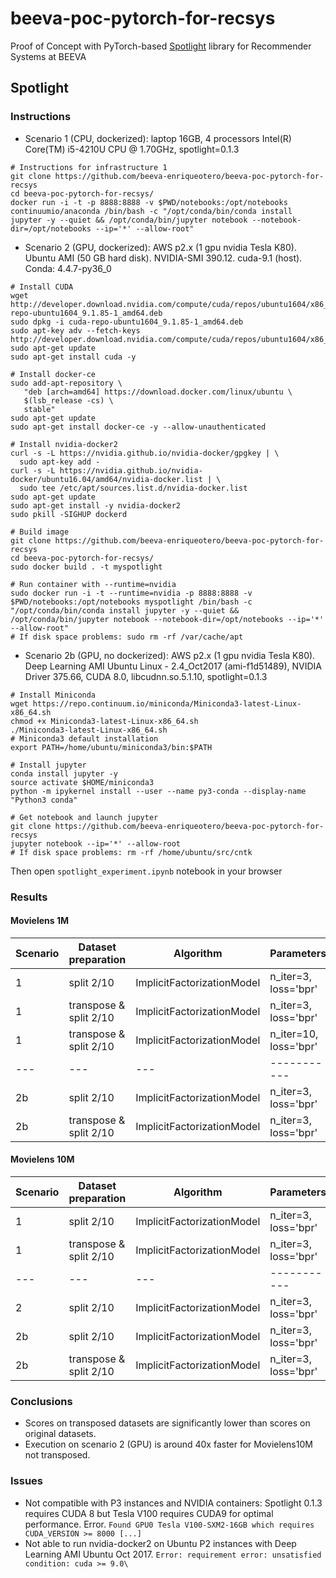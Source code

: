 # beeva-poc-pytorch-for-recsys
Proof of Concept with PyTorch-based [Spotlight](https://github.com/maciejkula/spotlight) library for Recommender Systems at BEEVA

## Spotlight

### Instructions

* Scenario 1 (CPU, dockerized): laptop 16GB, 4 processors Intel(R) Core(TM) i5-4210U CPU @ 1.70GHz, spotlight=0.1.3

```
# Instructions for infrastructure 1
git clone https://github.com/beeva-enriqueotero/beeva-poc-pytorch-for-recsys
cd beeva-poc-pytorch-for-recsys/
docker run -i -t -p 8888:8888 -v $PWD/notebooks:/opt/notebooks continuumio/anaconda /bin/bash -c "/opt/conda/bin/conda install jupyter -y --quiet && /opt/conda/bin/jupyter notebook --notebook-dir=/opt/notebooks --ip='*' --allow-root"
```

* Scenario 2 (GPU, dockerized): AWS p2.x (1 gpu nvidia Tesla K80). Ubuntu AMI (50 GB hard disk). NVIDIA-SMI 390.12. cuda-9.1 (host). Conda: 4.4.7-py36_0
```
# Install CUDA
wget http://developer.download.nvidia.com/compute/cuda/repos/ubuntu1604/x86_64/cuda-repo-ubuntu1604_9.1.85-1_amd64.deb
sudo dpkg -i cuda-repo-ubuntu1604_9.1.85-1_amd64.deb
sudo apt-key adv --fetch-keys http://developer.download.nvidia.com/compute/cuda/repos/ubuntu1604/x86_64/7fa2af80.pub
sudo apt-get update
sudo apt-get install cuda -y

# Install docker-ce
sudo add-apt-repository \
   "deb [arch=amd64] https://download.docker.com/linux/ubuntu \
   $(lsb_release -cs) \
   stable"
sudo apt-get update
sudo apt-get install docker-ce -y --allow-unauthenticated

# Install nvidia-docker2
curl -s -L https://nvidia.github.io/nvidia-docker/gpgkey | \
  sudo apt-key add -
curl -s -L https://nvidia.github.io/nvidia-docker/ubuntu16.04/amd64/nvidia-docker.list | \
  sudo tee /etc/apt/sources.list.d/nvidia-docker.list
sudo apt-get update
sudo apt-get install -y nvidia-docker2
sudo pkill -SIGHUP dockerd

# Build image
git clone https://github.com/beeva-enriqueotero/beeva-poc-pytorch-for-recsys
cd beeva-poc-pytorch-for-recsys/
sudo docker build . -t myspotlight

# Run container with --runtime=nvidia
sudo docker run -i -t --runtime=nvidia -p 8888:8888 -v $PWD/notebooks:/opt/notebooks myspotlight /bin/bash -c "/opt/conda/bin/conda install jupyter -y --quiet && /opt/conda/bin/jupyter notebook --notebook-dir=/opt/notebooks --ip='*' --allow-root"
# If disk space problems: sudo rm -rf /var/cache/apt
```
* Scenario 2b (GPU, no dockerized):  AWS p2.x (1 gpu nvidia Tesla K80). Deep Learning AMI Ubuntu Linux - 2.4_Oct2017 (ami-f1d51489), NVIDIA Driver 375.66, CUDA 8.0, libcudnn.so.5.1.10, spotlight=0.1.3
```
# Install Miniconda
wget https://repo.continuum.io/miniconda/Miniconda3-latest-Linux-x86_64.sh
chmod +x Miniconda3-latest-Linux-x86_64.sh
./Miniconda3-latest-Linux-x86_64.sh
# Miniconda3 default installation
export PATH=/home/ubuntu/miniconda3/bin:$PATH

# Install jupyter
conda install jupyter -y
source activate $HOME/miniconda3
python -m ipykernel install --user --name py3-conda --display-name "Python3 conda"

# Get notebook and launch jupyter
git clone https://github.com/beeva-enriqueotero/beeva-poc-pytorch-for-recsys
jupyter notebook --ip='*' --allow-root
# If disk space problems: rm -rf /home/ubuntu/src/cntk
```
Then open `spotlight_experiment.ipynb` notebook in your browser

### Results

#### Movielens 1M

| Scenario | Dataset preparation | Algorithm | Parameters | MAP | F1 score | training time
| --- | --- | --- | -----------| ---- | --- | ---
| 1 | split 2/10 | ImplicitFactorizationModel | n_iter=3, loss='bpr'| 0.079+-0.0005 | 0.057+-0.0005 | 60 +-1s
| 1 | transpose & split 2/10 | ImplicitFactorizationModel | n_iter=3, loss='bpr'| 0.063+-0.0005 | 0.037+-0.001 | 64.5 +-1.5s
| 1 | transpose & split 2/10 | ImplicitFactorizationModel | n_iter=10, loss='bpr'| 0.068 | 0.038 |
| --- | --- | --- | -----------| ---- | --- | ---
| 2b | split 2/10 | ImplicitFactorizationModel | n_iter=3, loss='bpr'| 0.078 +-0.001  | 0.055 +-0.002 | 19s +-0.5s
| 2b | transpose & split 2/10 | ImplicitFactorizationModel | n_iter=3, loss='bpr'| 0.064 +-0.003 | 0.037 +-0.001 | 16.5s +-0.5s 


#### Movielens 10M

| Scenario | Dataset preparation | Algorithm | Parameters | MAP | F1 score | training time
| --- | --- | --- | -----------| ---- | --- | ---
| 1 | split 2/10 | ImplicitFactorizationModel | n_iter=3, loss='bpr'| 0.076 | 0.059 | 3h33:09s
| 1 | transpose & split 2/10 | ImplicitFactorizationModel | n_iter=3, loss='bpr'| 0.040 | 0.025 |2h:39:41s
| --- | --- | --- | -----------| ---- | --- | ---
| 2 | split 2/10 | ImplicitFactorizationModel | n_iter=3, loss='bpr'| 0.077 | 0.059 | 5:20s
| 2b | split 2/10 | ImplicitFactorizationModel | n_iter=3, loss='bpr'| 0.077 +-0.001 | 0.059 +-0.001 | 5:08.5s +-0.5s
| 2b | transpose & split 2/10 | ImplicitFactorizationModel | n_iter=3, loss='bpr'| 0.038+-0.002 | 0.023+-0.002 | 5:05.5s +-0.5s

### Conclusions
* Scores on transposed datasets are significantly lower than scores on original datasets.
* Execution on scenario 2 (GPU) is around 40x faster for Movielens10M not transposed.

### Issues
* Not compatible with P3 instances and NVIDIA containers: Spotlight 0.1.3 requires CUDA 8 but Tesla V100 requires CUDA9 for optimal performance. Error. `Found GPU0 Tesla V100-SXM2-16GB which requires CUDA_VERSION >= 8000 [...]`
* Not able to run nvidia-docker2 on Ubuntu P2 instances with Deep Learning AMI Ubuntu Oct 2017. `Error: requirement error: unsatisfied condition: cuda >= 9.0\`
